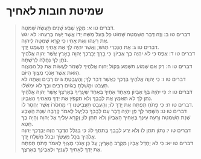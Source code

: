 # שמיטת חובות לאחיך

> דברים טו א: מִקֵּץ שֶׁבַע שָׁנִים תַּעֲשֶׂה שְׁמִטָּה.  
> דברים טו ב: וְזֶה דְּבַר הַשְּׁמִטָּה שָׁמוֹט כָּל בַּעַל מַשֵּׁה יָדוֹ אֲשֶׁר יַשֶּׁה בְּרֵעֵהוּ:  לֹא יִגֹּשׂ אֶת רֵעֵהוּ וְאֶת אָחִיו כִּי קָרָא שְׁמִטָּה לַיהוָה.  
> דברים טו ג: אֶת הַנָּכְרִי תִּגֹּשׂ; וַאֲשֶׁר יִהְיֶה לְךָ אֶת אָחִיךָ תַּשְׁמֵט יָדֶךָ.  
> דברים טו ד: אֶפֶס כִּי לֹא יִהְיֶה בְּךָ אֶבְיוֹן:  כִּי בָרֵךְ יְבָרֶכְךָ יְהוָה בָּאָרֶץ אֲשֶׁר יְהוָה אֱלֹהֶיךָ נֹתֵן לְךָ נַחֲלָה לְרִשְׁתָּהּ.  
> דברים טו ה: רַק אִם שָׁמוֹעַ תִּשְׁמַע בְּקוֹל יְהוָה אֱלֹהֶיךָ לִשְׁמֹר לַעֲשׂוֹת אֶת כָּל הַמִּצְוָה הַזֹּאת אֲשֶׁר אָנֹכִי מְצַוְּךָ הַיּוֹם.  
> דברים טו ו: כִּי יְהוָה אֱלֹהֶיךָ בֵּרַכְךָ כַּאֲשֶׁר דִּבֶּר לָךְ; וְהַעֲבַטְתָּ גּוֹיִם רַבִּים וְאַתָּה לֹא תַעֲבֹט וּמָשַׁלְתָּ בְּגוֹיִם רַבִּים וּבְךָ לֹא יִמְשֹׁלוּ.  
> דברים טו ז: כִּי יִהְיֶה בְךָ אֶבְיוֹן מֵאַחַד אַחֶיךָ בְּאַחַד שְׁעָרֶיךָ בְּאַרְצְךָ אֲשֶׁר יְהוָה אֱלֹהֶיךָ נֹתֵן לָךְ לֹא תְאַמֵּץ אֶת לְבָבְךָ וְלֹא תִקְפֹּץ אֶת יָדְךָ מֵאָחִיךָ הָאֶבְיוֹן.  
> דברים טו ח: כִּי פָתֹחַ תִּפְתַּח אֶת יָדְךָ לוֹ; וְהַעֲבֵט תַּעֲבִיטֶנּוּ דֵּי מַחְסֹרוֹ אֲשֶׁר יֶחְסַר לוֹ.  
> דברים טו ט: הִשָּׁמֶר לְךָ פֶּן יִהְיֶה דָבָר עִם לְבָבְךָ בְלִיַּעַל לֵאמֹר קָרְבָה שְׁנַת הַשֶּׁבַע שְׁנַת הַשְּׁמִטָּה וְרָעָה עֵינְךָ בְּאָחִיךָ הָאֶבְיוֹן וְלֹא תִתֵּן לוֹ; וְקָרָא עָלֶיךָ אֶל יְהוָה וְהָיָה בְךָ חֵטְא.  
> דברים טו י: נָתוֹן תִּתֵּן לוֹ וְלֹא יֵרַע לְבָבְךָ בְּתִתְּךָ לוֹ:  כִּי בִּגְלַל הַדָּבָר הַזֶּה יְבָרֶכְךָ יְהוָה אֱלֹהֶיךָ בְּכָל מַעֲשֶׂךָ וּבְכֹל מִשְׁלַח יָדֶךָ.  
> דברים טו יא: כִּי לֹא יֶחְדַּל אֶבְיוֹן מִקֶּרֶב הָאָרֶץ; עַל כֵּן אָנֹכִי מְצַוְּךָ לֵאמֹר פָּתֹחַ תִּפְתַּח אֶת יָדְךָ לְאָחִיךָ לַעֲנִיֶּךָ וּלְאֶבְיֹנְךָ בְּאַרְצֶךָ.  
 

